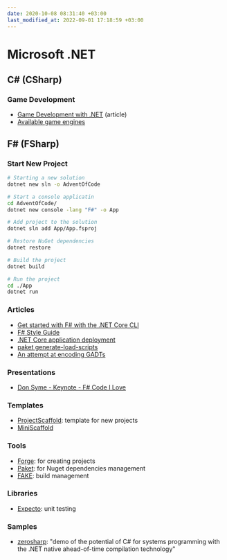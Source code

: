 ```yaml
---
date: 2020-10-08 08:31:40 +03:00
last_modified_at: 2022-09-01 17:18:59 +03:00
---
```


# Microsoft .NET

## C# (CSharp)

### Game Development

- [Game Development with .NET](https://devblogs.microsoft.com/dotnet/game-development-with-net/) (article)
- [Available game engines](https://dotnet.microsoft.com/apps/games/engines?WT.mc_id=gamedev-blog-abhamed)

## F# (FSharp)

### Start New Project

```sh
# Starting a new solution
dotnet new sln -o AdventOfCode

# Start a console applicatin
cd AdventOfCode/
dotnet new console -lang "F#" -o App

# Add project to the solution
dotnet sln add App/App.fsproj

# Restore NuGet dependencies
dotnet restore

# Build the project
dotnet build

# Run the project
cd ./App
dotnet run
```

### Articles

- [Get started with F# with the .NET Core CLI](https://docs.microsoft.com/en-us/dotnet/fsharp/get-started/get-started-command-line)
- [F# Style Guide](https://docs.microsoft.com/en-us/dotnet/fsharp/style-guide/)
- [.NET Core application deployment](https://docs.microsoft.com/en-us/dotnet/core/deploying/)
- [paket generate-load-scripts](https://fsprojects.github.io/Paket/paket-generate-load-scripts.html)
- [An attempt at encoding GADTs](http://www.fssnip.net/mp/title/An-attempt-at-encoding-GADTs)

### Presentations

- [Don Syme - Keynote - F# Code I Love](https://www.youtube.com/watch?v=MGLxyyTF3OM)

### Templates

- [ProjectScaffold](https://github.com/fsprojects/ProjectScaffold): template for new projects
- [MiniScaffold](https://github.com/TheAngryByrd/MiniScaffold)

### Tools 

- [Forge](https://github.com/ionide/Forge/): for creating projects
- [Paket](https://fsprojects.github.io/Paket/): for Nuget dependencies management
- [FAKE](https://fake.build/): build management

### Libraries

- [Expecto](https://github.com/haf/expecto#installing): unit testing

### Samples

- [zerosharp](https://github.com/MichalStrehovsky/zerosharp): "demo of the potential of C# for systems programming with the .NET native ahead-of-time compilation technology"
